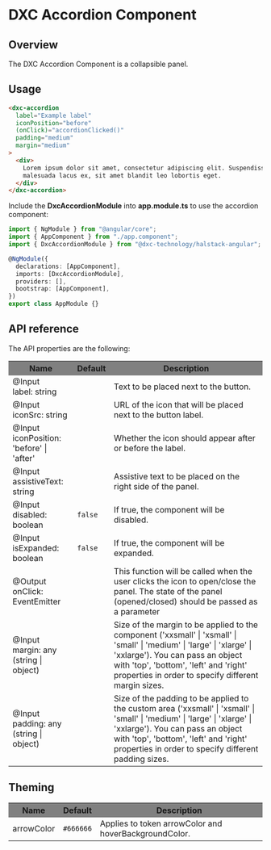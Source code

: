 # DXC Accordion Component

## Overview

The DXC Accordion Component is a collapsible panel.

## Usage

```html
<dxc-accordion
  label="Example label"
  iconPosition="before"
  (onClick)="accordionClicked()"
  padding="medium"
  margin="medium"
>
  <div>
    Lorem ipsum dolor sit amet, consectetur adipiscing elit. Suspendisse
    malesuada lacus ex, sit amet blandit leo lobortis eget.
  </div>
</dxc-accordion>
```

Include the **DxcAccordionModule** into **app.module.ts** to use the accordion component:

```ts
import { NgModule } from "@angular/core";
import { AppComponent } from "./app.component";
import { DxcAccordionModule } from "@dxc-technology/halstack-angular";

@NgModule({
  declarations: [AppComponent],
  imports: [DxcAccordionModule],
  providers: [],
  bootstrap: [AppComponent],
})
export class AppModule {}
```

## API reference

The API properties are the following:

<table>
    <tr style="background-color: grey">
        <th>Name</th>
        <th>Default</th>
        <th>Description</th>
    </tr>
    <tr>
        <td>@Input<br>label: string</td>
        <td></td>
        <td>Text to be placed next to the button.</td>
    </tr>
    <tr>
        <td>@Input<br>iconSrc: string</td>
        <td></td>
        <td>URL of the icon that will be placed next to the button label.</td>
    </tr>
    <tr>
        <td>@Input<br>iconPosition: 'before' | 'after'</td>
        <td></td>
        <td>Whether the icon should appear after or before the label.</td>
    </tr>
    <tr>
        <td>@Input<br>assistiveText: string</td>
        <td></td>
        <td>Assistive text to be placed on the right side of the panel.</td>
    </tr>
    <tr>
        <td>@Input<br>disabled: boolean</td>
        <td><code>false</code></td>
        <td>If true, the component will be disabled.</td>
    </tr>
    <tr>
        <td>@Input<br>isExpanded: boolean</td>
        <td><code>false</code></td>
        <td>If true, the component will be expanded.</td>
    </tr>
    <tr>
        <td>@Output<br>onClick: EventEmitter</td>
        <td></td>
        <td>This function will be called when the user clicks the icon to open/close the panel. 
            The state of the panel (opened/closed) should be passed as a parameter</td>
        </tr>
    <tr>
        <td>@Input<br>margin: any (string | object)</td>
        <td></td>
        <td>
            Size of the margin to be applied to the component ('xxsmall' |
            'xsmall' | 'small' | 'medium' | 'large' | 'xlarge' | 'xxlarge'). You
            can pass an object with 'top', 'bottom', 'left' and 'right' properties
            in order to specify different margin sizes.
        </td>
    </tr>
    <tr>
        <td>@Input<br>padding: any (string | object)</td>
        <td></td>
        <td>
            Size of the padding to be applied to the custom area ('xxsmall' | 
            'xsmall' | 'small' | 'medium' | 'large' | 'xlarge' | 'xxlarge'). You 
            can pass an object with 'top', 'bottom', 'left' and 'right' properties 
            in order to specify different padding sizes.
        </td>
    </tr>
</table>

## Theming

<table>
    <tr style="background-color: grey">
        <th>Name</th>
        <th>Default</th>
        <th>Description</th>
    </tr>
    <tr>
        <td>arrowColor</td>
        <td><code>#666666</code></td>
        <td>Applies to token arrowColor and hoverBackgroundColor.</td>
    </tr>
</table>
